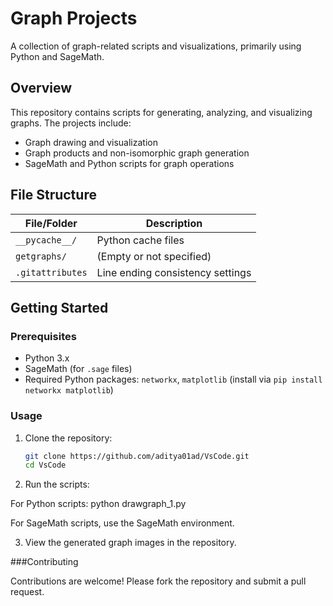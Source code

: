 # Graph Projects

A collection of graph-related scripts and visualizations, primarily using Python and SageMath.

## Overview

This repository contains scripts for generating, analyzing, and visualizing graphs. The projects include:
- Graph drawing and visualization
- Graph products and non-isomorphic graph generation
- SageMath and Python scripts for graph operations

## File Structure

| File/Folder         | Description                                      |
|---------------------|--------------------------------------------------|
| `__pycache__/`      | Python cache files                               |
| `getgraphs/`        | (Empty or not specified)                         |
| `.gitattributes`    | Line ending consistency settings                 |


## Getting Started

### Prerequisites

- Python 3.x
- SageMath (for `.sage` files)
- Required Python packages: `networkx`, `matplotlib` (install via `pip install networkx matplotlib`)

### Usage

1. Clone the repository:
   ```bash
   git clone https://github.com/aditya01ad/VsCode.git
   cd VsCode
2. Run the scripts:

For Python scripts:
python drawgraph_1.py

For SageMath scripts, use the SageMath environment.



3. View the generated graph images in the repository.


###Contributing

Contributions are welcome! Please fork the repository and submit a pull request.
